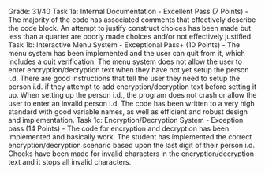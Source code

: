 Grade: 31/40
Task 1a: Internal Documentation - Excellent Pass (7 Points) - The majority of the code has associated comments that effectively describe the code block. An attempt to justify construct choices has been made but less than a quarter are poorly made choices and/or not effectively justified.
Task 1b: Interactive Menu System - Exceptional Pass+ (10 Points) - The menu system has been implemented and the user can quit from it, which includes a quit verification. The menu system does not allow the user to enter encryption/decryption text when they have not yet setup the person i.d. There are good instructions that tell the user they need to setup the person i.d. if they attempt to add encryption/decryption text before setting it up. When setting up the person i.d., the program does not crash or allow the user to enter an invalid person i.d. The code has been written to a very high standard with good variable names, as well as efficient and robust design and implementation.
Task 1c: Encryption/Decryption System - Exception pass (14 Points) - The code for encryption and decryption has been implemented and basically work. The student has implemented the correct encryption/decryption scenario based upon the last digit of their person i.d. Checks have been made for invalid characters in the encryption/decryption text and it stops all invalid characters.
